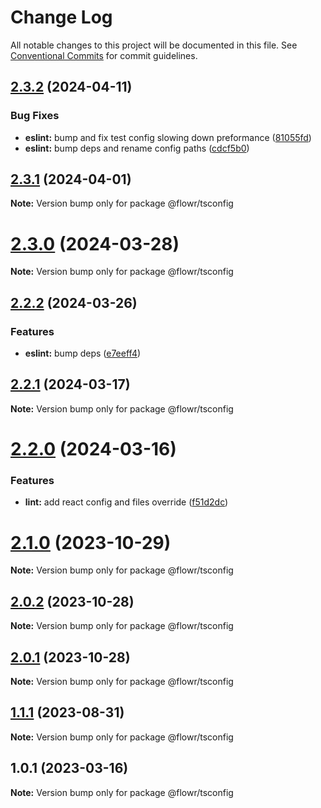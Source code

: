 # Change Log

All notable changes to this project will be documented in this file.
See [Conventional Commits](https://conventionalcommits.org) for commit guidelines.

## [2.3.2](https://github.com/pulseflow/petal/compare/v2.3.1...v2.3.2) (2024-04-11)


### Bug Fixes

* **eslint:** bump and fix test config slowing down preformance ([81055fd](https://github.com/pulseflow/petal/commit/81055fd014e675c11eaf1899936626754722b41a))
* **eslint:** bump deps and rename config paths ([cdcf5b0](https://github.com/pulseflow/petal/commit/cdcf5b07356369f987ef77d8b44e3834493dc038))





## [2.3.1](https://github.com/pulseflow/petal/compare/v2.3.0...v2.3.1) (2024-04-01)

**Note:** Version bump only for package @flowr/tsconfig





# [2.3.0](https://github.com/pulseflow/petal/compare/v2.2.2...v2.3.0) (2024-03-28)

**Note:** Version bump only for package @flowr/tsconfig





## [2.2.2](https://github.com/pulseflow/petal/compare/v2.2.1...v2.2.2) (2024-03-26)


### Features

* **eslint:** bump deps ([e7eeff4](https://github.com/pulseflow/petal/commit/e7eeff411d165b75db885902ab6f0a878b61d00c))





## [2.2.1](https://github.com/pulseflow/petal/compare/v2.2.0...v2.2.1) (2024-03-17)

**Note:** Version bump only for package @flowr/tsconfig





# [2.2.0](https://github.com/pulseflow/petal/compare/v2.1.0...v2.2.0) (2024-03-16)


### Features

* **lint:** add react config and files override ([f51d2dc](https://github.com/pulseflow/petal/commit/f51d2dcea48e2e2369e6e9bd4162ee5f0fa6341b))





# [2.1.0](https://github.com/pulseflow/petal/compare/v2.0.2...v2.1.0) (2023-10-29)

**Note:** Version bump only for package @flowr/tsconfig

## [2.0.2](https://github.com/pulseflow/petal/compare/v2.0.1...v2.0.2) (2023-10-28)

**Note:** Version bump only for package @flowr/tsconfig

## [2.0.1](https://github.com/pulseflow/petal/compare/v2.0.0...v2.0.1) (2023-10-28)

**Note:** Version bump only for package @flowr/tsconfig

## [1.1.1](https://github.com/pulseflow/petal/compare/v1.0.1...v1.1.1) (2023-08-31)

**Note:** Version bump only for package @flowr/tsconfig

## 1.0.1 (2023-03-16)

**Note:** Version bump only for package @flowr/tsconfig
